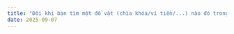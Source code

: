 ```yaml
---
title: "Đôi khi bạn tìm một đồ vật (chìa khóa/ví tiền/...) nào đó trong sự đơn độc/ấu trỉ/mệt mỏi/mộng tưởng (It' so fun !!!)"
date: 2025-09-07
---
```


